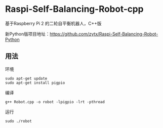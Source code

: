 # Raspi-Self-Balancing-Robot-cpp
基于Raspberry Pi 2 的二轮自平衡机器人，C++版

新Python版项目地址：https://github.com/zytx/Raspi-Self-Balancing-Robot-Python

## 用法

环境
```
sudo apt-get update
sudo apt-get install pigpio
```

编译
```
g++ Robot.cpp -o robot -lpigpio -lrt -pthread
```

运行
```
sudo ./robot
```
